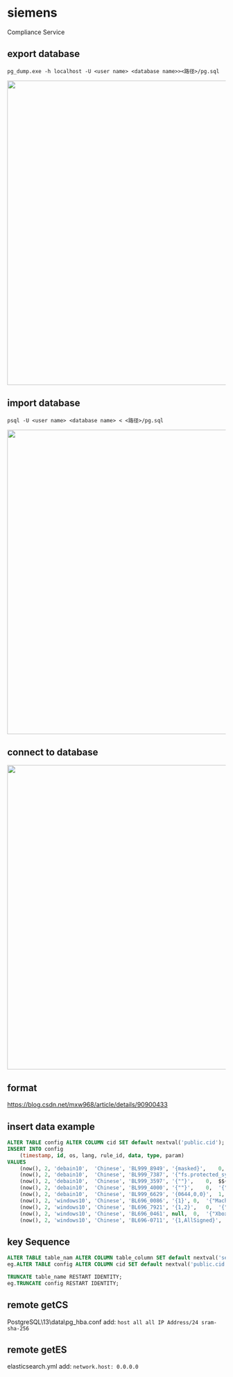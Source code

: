 # siemens
Compliance Service

## export database
```pg_dump.exe -h localhost -U <user name> <database name>><路径>/pg.sql```

<img src="https://user-images.githubusercontent.com/106481991/173724955-9d5c68ee-ceeb-4807-828d-67d4bbf8a7d3.png" width="700px" />

## import database
```psql -U <user name> <database name> < <路径>/pg.sql```

<img src="https://user-images.githubusercontent.com/106481991/177508344-5e25381c-bb84-47fa-a29f-79b38e75aa66.png" width="700px" />


## connect to database
<img src="https://user-images.githubusercontent.com/106481991/173718329-21861102-a84b-4109-a4dd-6b015baa1b6b.png" width="700px" />

## format
https://blog.csdn.net/mxw968/article/details/90900433

## insert data example
```sql
ALTER TABLE config ALTER COLUMN cid SET default nextval('public.cid');
INSERT INTO config 
	(timestamp, id, os, lang, rule_id, data, type, param)
VALUES
	(now(),	2, 'debain10',	'Chinese', 'BL999_8949', '{masked}',	0,	'{"systemctl is-enabled ctrl-alt-del.target"}'),
	(now(), 2, 'debain10',	'Chinese', 'BL999_7387', '{"fs.protected_symlinks = 1","fs.protected_hardlinks = 1"}',	0,	'{"sysctl fs.protected_symlinks","sysctl fs.protected_hardlinks"}'),
    (now(), 2, 'debain10',	'Chinese', 'BL999_3597', '{""}',	0,	$${"if echo $PATH | grep -q \\''::\\'' ; thenntecho \\''Empty Directory in PATH (::)\\''n  fin  if echo $PATH | grep -q \\'':$\\'' ; thenntecho \\''Trailing : in PATH\\''n  fin  for x in $(echo $PATH | tr \\'':\\'' \\'' \\'') ; dontif [ -d \\''$x\\'' ] ; thennt  ls -ldH \\''$x\\'' | awk nt  $9 == \\''.\\'' {print \\''PATH contains current working directory (.)\\''}nt  $3 != \\''root\\'' {print $9, \\''is not owned by root\\''}nt  substr($1,6,1) != \\''-\\'' {print $9, \\''is group writable\\''}nt  substr($1,9,1) != \\''-\\'' {print $9, \\''is world writable\\''} ntelsent  echo \\''$x is not a directory\\''ntfin  done"}$$),
	(now(), 2, 'debain10',	'Chinese', 'BL999_4000', '{""}',	0,	'{"mount | grep -E ''\\\\s/dev/shm\\\\s'' | grep -v nosuid"}'),
	(now(), 2, 'debain10',	'Chinese', 'BL999_6629', '{0644,0,0}',	1,	'{"stat /etc/issue"}'),
	(now(), 2, 'windows10',	'Chinese', 'BL696_0086', '{1}',	0,	'{"Machine\\\\System\\\\CurrentControlSet\\\\Control\\\\SCMConfig:EnableSvchostMitigationPolicy"}'),
	(now(), 2, 'windows10',	'Chinese', 'BL696_7921', '{1,2}',	0,	'{"Software\\\\Policies\\\\Microsoft\\\\Windows\\\\PowerShell:EnableScripts","Software\\\\Policies\\\\Microsoft\\\\Windows\\\\PowerShell:ExecutionPolicy"}'),
	(now(),	2, 'windows10',	'Chinese', 'BL696_0461', null,	0,	'{"Xbox Live 网络服务"}'),
	(now(),	2, 'windows10',	'Chinese', 'BL696-0711', '{1,AllSigned}',	0,	'{"Machine\\\\Software\\\\Policies\\\\Microsoft\\\\Windows\\\\PowerShell:EnableScripts","Machine\\\\Software\\\\Policies\\\\Microsoft\\\\Windows\\\\PowerShell:ExecutionPolicy"}');
```

## key Sequence
```sql
ALTER TABLE table_nam ALTER COLUMN table_column SET default nextval('sequence_name');
eg.ALTER TABLE config ALTER COLUMN cid SET default nextval('public.cid');

TRUNCATE table_name RESTART IDENTITY;
eg.TRUNCATE config RESTART IDENTITY;
```

## remote getCS
PostgreSQL\13\data\pg_hba.conf add: 
```host all all IP Address/24 sram-sha-256```

## remote getES
elasticsearch.yml add: 
```network.host: 0.0.0.0```

